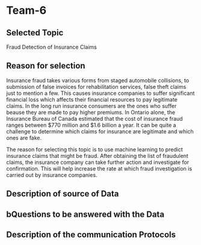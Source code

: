 # Team-6

## Selected Topic
Fraud Detection of Insurance Claims


## Reason for selection 
Insurance fraud takes various forms from staged automobile collisions, to submission of false invoices for rehabilitation services, false theft claims just to mention a few. This causes insurance companies to suffer significant financial loss which affects their financial resources to pay legitimate claims. In the long run insurance consumers are the ones who suffer beause they are made to pay higher premiums. In Ontario alone, the Insurance Bureau of Canada estimated that the cost of insurance fraud ranges between $770 million and $1.6 billion a year. It can be quite a challenge to determine which claims for insurance are legitimate and which ones are fake. 

The reason for selecting this topic is to use machine learning to predict insurance claims that might be fraud. After obtaining the list of fraudulent claims, the insurance company can take further action and investigate for confirmation. This will help increase the rate at which fraud investigation is carried out by insurance companies. 


## Description of source of Data


## bQuestions to be answered with the Data 


## Description of the communication Protocols 

